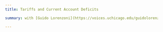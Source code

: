 ```yaml
---
title: Tariffs and Current Account Deficits

summary: with [Guido Lorenzoni](https://voices.uchicago.edu/guidolorenzoni/)

---
```

